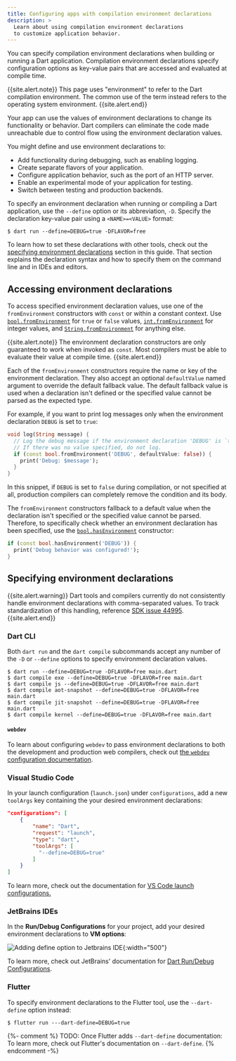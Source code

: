 ```yaml
---
title: Configuring apps with compilation environment declarations
description: >
  Learn about using compilation environment declarations 
  to customize application behavior.
---
```


You can specify compilation environment declarations
when building or running a Dart application.
Compilation environment declarations specify
configuration options as key-value pairs
that are accessed and evaluated at compile time.

{{site.alert.note}}
  This page uses "environment" to refer
  to the Dart compilation environment. 
  The common use of the term instead refers
  to the operating system environment.
{{site.alert.end}}

Your app can use the values of environment declarations
to change its functionality or behavior.
Dart compilers can eliminate the code made unreachable
due to control flow using the environment declaration values.

You might define and use environment declarations to:

* Add functionality during debugging, such as enabling logging.
* Create separate flavors of your application.
* Configure application behavior, such as the port of an HTTP server.
* Enable an experimental mode of your application for testing.
* Switch between testing and production backends.

To specify an environment declaration
when running or compiling a Dart application,
use the `--define` option or its abbreviation, `-D`.
Specify the declaration key-value pair
using a `<NAME>=<VALUE>` format:

```terminal
$ dart run --define=DEBUG=true -DFLAVOR=free
```

To learn how to set these declarations with other tools, 
check out the [specifying environment declarations][] section in this guide.
That section explains the declaration syntax and
how to specify them on the command line and in IDEs and editors.

[`dart run`]: /tools/dart-run
[`dart compile`]: /tools/dart-compile
[specifying environment declarations]: #specifying-environment-declarations

## Accessing environment declarations

To access specified environment declaration values,
use one of the `fromEnvironment` constructors
with `const` or within a constant context.
Use [`bool.fromEnvironment`][bool-from] for `true` or `false` values,
[`int.fromEnvironment`][int-from] for integer values,
and [`String.fromEnvironment`][string-from] for anything else.

{{site.alert.note}}
  The environment declaration constructors are only guaranteed
  to work when invoked as `const`.
  Most compilers must be able to evaluate their value at compile time.
{{site.alert.end}}

Each of the `fromEnvironment` constructors require the
name or key of the environment declaration.
They also accept an optional `defaultValue` named argument
to override the default fallback value.
The default fallback value is used when a declaration isn't defined
or the specified value cannot be parsed as the expected type.

For example, if you want to print log messages
only when the environment declaration `DEBUG` is set to `true`:

<?code-excerpt "misc/lib/development/environment_declarations.dart (debug-log)"?>
```dart
void log(String message) {
  // Log the debug message if the environment declaration 'DEBUG' is `true`.
  // If there was no value specified, do not log.
  if (const bool.fromEnvironment('DEBUG', defaultValue: false)) {
    print('Debug: $message');
  }
}
```

In this snippet, if `DEBUG` is set to `false`
during compilation, or not specified at all,
production compilers can completely remove the condition and its body.

The `fromEnvironment` constructors fallback to 
a default value when the declaration isn't specified or
the specified value cannot be parsed.
Therefore, to specifically check whether
an environment declaration has been specified,
use the [`bool.hasEnvironment`][bool-has] constructor:

<?code-excerpt "misc/lib/development/environment_declarations.dart (has-debug)"?>
```dart
if (const bool.hasEnvironment('DEBUG')) {
  print('Debug behavior was configured!');
}
```

[string-from]: {{site.dart-api}}/{{site.data.pkg-vers.SDK.channel}}/dart-core/String/String.fromEnvironment.html
[int-from]: {{site.dart-api}}/{{site.data.pkg-vers.SDK.channel}}/dart-core/int/int.fromEnvironment.html
[bool-from]: {{site.dart-api}}/{{site.data.pkg-vers.SDK.channel}}/dart-core/bool/bool.fromEnvironment.html
[bool-has]: {{site.dart-api}}/{{site.data.pkg-vers.SDK.channel}}/dart-core/bool/bool.hasEnvironment.html

## Specifying environment declarations

{{site.alert.warning}}
  Dart tools and compilers currently do not
  consistently handle environment declarations
  with comma-separated values.
  To track standardization of this handling,
  reference [SDK issue 44995][].
{{site.alert.end}}

[SDK issue 44995]: https://github.com/dart-lang/sdk/issues/44995

### Dart CLI

Both `dart run` and the `dart compile` subcommands accept
any number of the `-D` or `--define` options
to specify environment declaration values.

```terminal
$ dart run --define=DEBUG=true -DFLAVOR=free main.dart
$ dart compile exe --define=DEBUG=true -DFLAVOR=free main.dart
$ dart compile js --define=DEBUG=true -DFLAVOR=free main.dart
$ dart compile aot-snapshot --define=DEBUG=true -DFLAVOR=free main.dart
$ dart compile jit-snapshot --define=DEBUG=true -DFLAVOR=free main.dart
$ dart compile kernel --define=DEBUG=true -DFLAVOR=free main.dart
```

#### `webdev`

To learn about configuring `webdev` to pass environment declarations
to both the development and production web compilers,
check out [the `webdev` configuration documentation][webdev-config].

[webdev-config]: {{site.pub-pkg}}/build_web_compilers#configuring--d-environment-variables

### Visual Studio Code

In your launch configuration (`launch.json`) under `configurations`,
add a new `toolArgs` key containing the your desired environment declarations:

```json
"configurations": [
    {
        "name": "Dart",
        "request": "launch",
        "type": "dart",
        "toolArgs": [
          "--define=DEBUG=true"
        ]
    }
]
```

To learn more, check out the documentation for
[VS Code launch configurations.][VSC instructions]

[VSC instructions]: https://code.visualstudio.com/docs/editor/debugging#_launch-configurations

### JetBrains IDEs

In the **Run/Debug Configurations** for your project,
add your desired environment declarations to **VM options**:

![Adding define option to Jetbrains IDE](/assets/img/env-decl-jetbrains.png){:width="500"}

To learn more, check out JetBrains' documentation for
[Dart Run/Debug Configurations][jetbrains-run-debug].

[jetbrains-run-debug]: https://www.jetbrains.com/help/webstorm/run-debug-configuration-dart-command-line-application.html

### Flutter

To specify environment declarations to the Flutter tool,
use the `--dart-define` option instead:

```terminal
$ flutter run ---dart-define=DEBUG=true
```

{%- comment %}
  TODO: Once Flutter adds `--dart-define` documentation:
  To learn more, check out Flutter's documentation on `--dart-define`.
{% endcomment -%}

